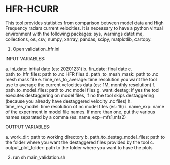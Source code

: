 # HFR-HCURR

This tool provides statistics from comparison between model data and High Frequency radars current velocities. It is necessary to have a python virtual environment with the following packages: sys, warnings datetime, collections, os, csv, numpy, xarray, pandas, scipy, matplotlib, cartopy.

1. Open validation_hfr.ini

INPUT VARIABLES:

a. ini_date: initial date (es: 20201231)
b. fin_date: final date
c. path_to_hfr_files: path to .nc HFR files
d. path_to_mesh_mask: path to .nc mesh mask file
e. time_res_to_average: time resolution you want the tool use to average the current velocities data (es: 1M, monthly resolution)
f. path_to_model_files: path to .nc model files
g. want_destag: if yes the tool executes destaggering on model files, if no the tool skips destaggering (because you already have destaggered velocity .nc files)
h. time_res_model: time resolution of nc model files (es: 1h)
i. name_exp: name of the experiment in model file names. If more than one, put the various names separated by a comma (es: name_exp=mfs1,mfs2)

OUTPUT VARIABLES:

a. work_dir: path to working directory
b. path_to_destag_model_files: path to the folder where you want the destaggered files provided by the tool
c. output_plot_folder: path to the folder where you want to have the plots

2. run sh main_validation.sh
